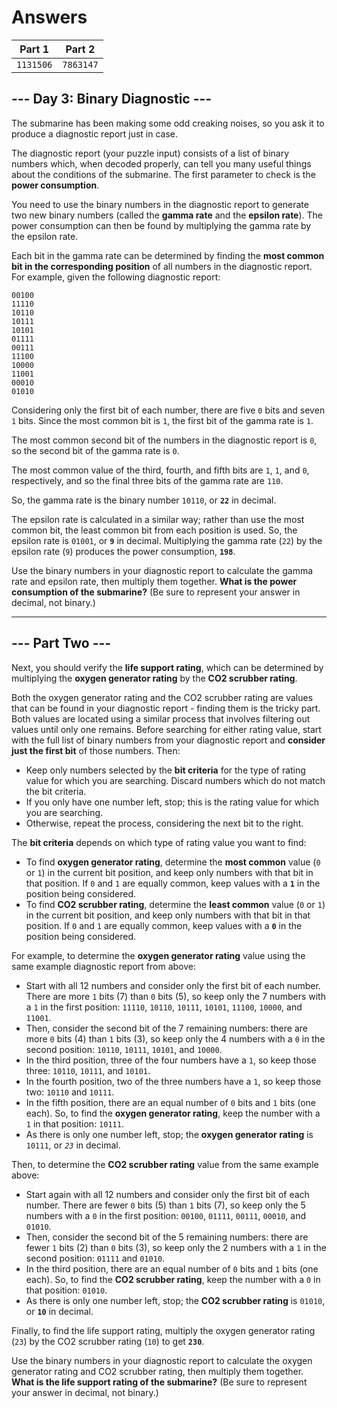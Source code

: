 # Answers

| Part 1    | Part 2    |
| --------- | --------- |
| `1131506` | `7863147` |

## --- Day 3: Binary Diagnostic ---

The submarine has been making some odd creaking noises, so you ask it to produce a diagnostic report just in case.

The diagnostic report (your puzzle input) consists of a list of binary numbers which, when decoded properly, can tell you many useful things about the conditions of the submarine. The first parameter to check is the __power consumption__.

You need to use the binary numbers in the diagnostic report to generate two new binary numbers (called the __gamma rate__ and the __epsilon rate__). The power consumption can then be found by multiplying the gamma rate by the epsilon rate.

Each bit in the gamma rate can be determined by finding the __most common bit in the corresponding position__ of all numbers in the diagnostic report. For example, given the following diagnostic report:

    00100
    11110
    10110
    10111
    10101
    01111
    00111
    11100
    10000
    11001
    00010
    01010
    

Considering only the first bit of each number, there are five `0` bits and seven `1` bits. Since the most common bit is `1`, the first bit of the gamma rate is `1`.

The most common second bit of the numbers in the diagnostic report is `0`, so the second bit of the gamma rate is `0`.

The most common value of the third, fourth, and fifth bits are `1`, `1`, and `0`, respectively, and so the final three bits of the gamma rate are `110`.

So, the gamma rate is the binary number `10110`, or __`22`__ in decimal.

The epsilon rate is calculated in a similar way; rather than use the most common bit, the least common bit from each position is used. So, the epsilon rate is `01001`, or __`9`__ in decimal. Multiplying the gamma rate (`22`) by the epsilon rate (`9`) produces the power consumption, __`198`__.

Use the binary numbers in your diagnostic report to calculate the gamma rate and epsilon rate, then multiply them together. __What is the power consumption of the submarine?__ (Be sure to represent your answer in decimal, not binary.)

-----------------

## --- Part Two ---

Next, you should verify the __life support rating__, which can be determined by multiplying the __oxygen generator rating__ by the __CO2 scrubber rating__.

Both the oxygen generator rating and the CO2 scrubber rating are values that can be found in your diagnostic report - finding them is the tricky part. Both values are located using a similar process that involves filtering out values until only one remains. Before searching for either rating value, start with the full list of binary numbers from your diagnostic report and __consider just the first bit__ of those numbers. Then:

- Keep only numbers selected by the __bit criteria__ for the type of rating value for which you are searching. Discard numbers which do not match the bit criteria.
- If you only have one number left, stop; this is the rating value for which you are searching.
- Otherwise, repeat the process, considering the next bit to the right.

The __bit criteria__ depends on which type of rating value you want to find:

- To find __oxygen generator rating__, determine the __most common__ value (`0` or `1`) in the current bit position, and keep only numbers with that bit in that position. If `0` and `1` are equally common, keep values with a __`1`__ in the position being considered.
- To find __CO2 scrubber rating__, determine the __least common__ value (`0` or `1`) in the current bit position, and keep only numbers with that bit in that position. If `0` and `1` are equally common, keep values with a __`0`__ in the position being considered.

For example, to determine the __oxygen generator rating__ value using the same example diagnostic report from above:

- Start with all 12 numbers and consider only the first bit of each number. There are more `1` bits (7) than `0` bits (5), so keep only the 7 numbers with a `1` in the first position: `11110`, `10110`, `10111`, `10101`, `11100`, `10000`, and `11001`.
- Then, consider the second bit of the 7 remaining numbers: there are more `0` bits (4) than `1` bits (3), so keep only the 4 numbers with a `0` in the second position: `10110`, `10111`, `10101`, and `10000`.
- In the third position, three of the four numbers have a `1`, so keep those three: `10110`, `10111`, and `10101`.
- In the fourth position, two of the three numbers have a `1`, so keep those two: `10110` and `10111`.
- In the fifth position, there are an equal number of `0` bits and `1` bits (one each). So, to find the __oxygen generator rating__, keep the number with a `1` in that position: `10111`.
- As there is only one number left, stop; the __oxygen generator rating__ is `10111`, or _`23`_ in decimal.

Then, to determine the __CO2 scrubber rating__ value from the same example above:

- Start again with all 12 numbers and consider only the first bit of each number. There are fewer `0` bits (5) than `1` bits (7), so keep only the 5 numbers with a `0` in the first position: `00100`, `01111`, `00111`, `00010`, and `01010`.
- Then, consider the second bit of the 5 remaining numbers: there are fewer `1` bits (2) than `0` bits (3), so keep only the 2 numbers with a `1` in the second position: `01111` and `01010`.
- In the third position, there are an equal number of `0` bits and `1` bits (one each). So, to find the __CO2 scrubber rating__, keep the number with a `0` in that position: `01010`.
- As there is only one number left, stop; the __CO2 scrubber rating__ is `01010`, or __`10`__ in decimal.

Finally, to find the life support rating, multiply the oxygen generator rating (`23`) by the CO2 scrubber rating (`10`) to get __`230`__.

Use the binary numbers in your diagnostic report to calculate the oxygen generator rating and CO2 scrubber rating, then multiply them together. __What is the life support rating of the submarine?__ (Be sure to represent your answer in decimal, not binary.)